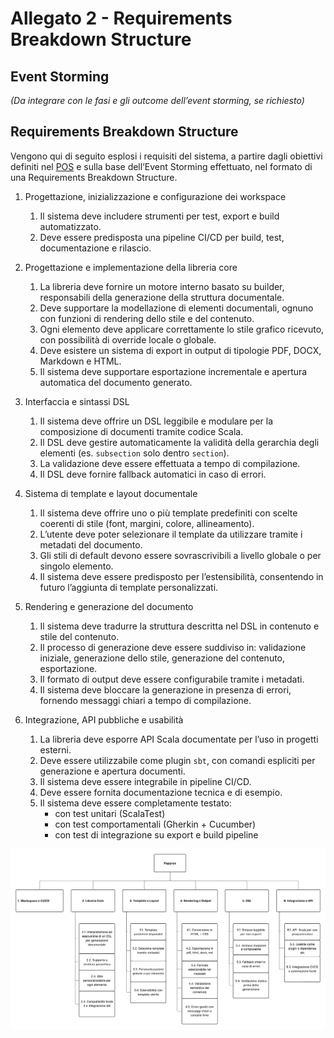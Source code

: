 # Allegato 2 - Requirements Breakdown Structure

## Event Storming

*(Da integrare con le fasi e gli outcome dell’event storming, se richiesto)*

## Requirements Breakdown Structure

Vengono qui di seguito esplosi i requisiti del sistema, a partire dagli obiettivi definiti nel [POS](../process/Allegato-1.md) e sulla base dell’Event Storming effettuato, nel formato di una Requirements Breakdown Structure.

1. Progettazione, inizializzazione e configurazione dei workspace
   1. Il sistema deve includere strumenti per test, export e build automatizzato.
   2. Deve essere predisposta una pipeline CI/CD per build, test, documentazione e rilascio.

2. Progettazione e implementazione della libreria core
   1. La libreria deve fornire un motore interno basato su builder, responsabili della generazione della struttura documentale.
   2. Deve supportare la modellazione di elementi documentali, ognuno con funzioni di rendering dello stile e del contenuto.
   3. Ogni elemento deve applicare correttamente lo stile grafico ricevuto, con possibilità di override locale o globale.
   4. Deve esistere un sistema di export in output di tipologie PDF, DOCX, Markdown e HTML.
   5. Il sistema deve supportare esportazione incrementale e apertura automatica del documento generato.

3. Interfaccia e sintassi DSL
   1. Il sistema deve offrire un DSL leggibile e modulare per la composizione di documenti tramite codice Scala.
   2. Il DSL deve gestire automaticamente la validità della gerarchia degli elementi (es. `subsection` solo dentro `section`).
   3. La validazione deve essere effettuata a tempo di compilazione.
   4. Il DSL deve fornire fallback automatici in caso di errori.

4. Sistema di template e layout documentale
   1. Il sistema deve offrire uno o più template predefiniti con scelte coerenti di stile (font, margini, colore, allineamento).
   2. L’utente deve poter selezionare il template da utilizzare tramite i metadati del documento.
   3. Gli stili di default devono essere sovrascrivibili a livello globale o per singolo elemento.
   4. Il sistema deve essere predisposto per l’estensibilità, consentendo in futuro l’aggiunta di template personalizzati.

5. Rendering e generazione del documento
   1. Il sistema deve tradurre la struttura descritta nel DSL in contenuto e stile del contenuto.
   2. Il processo di generazione deve essere suddiviso in: validazione iniziale, generazione dello stile, generazione del contenuto, esportazione.
   3. Il formato di output deve essere configurabile tramite i metadati.
   4. Il sistema deve bloccare la generazione in presenza di errori, fornendo messaggi chiari a tempo di compilazione.

6. Integrazione, API pubbliche e usabilità
   1. La libreria deve esporre API Scala documentate per l’uso in progetti esterni.
   2. Deve essere utilizzabile come plugin `sbt`, con comandi espliciti per generazione e apertura documenti.
   3. Il sistema deve essere integrabile in pipeline CI/CD.
   4. Deve essere fornita documentazione tecnica e di esempio.
   5. Il sistema deve essere completamente testato:
      - con test unitari (ScalaTest)
      - con test comportamentali (Gherkin + Cucumber)
      - con test di integrazione su export e build pipeline

![RBS](../diagram/RBS.png)
